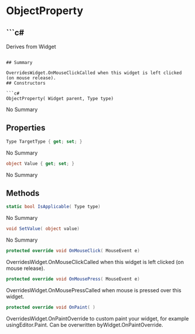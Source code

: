 # ObjectProperty

## ```c#
Derives from Widget
```

## Summary

OverridesWidget.OnMouseClickCalled when this widget is left clicked (on mouse release).
## Constructors

```c#
ObjectProperty( Widget parent, Type type) 
```
No Summary
## Properties

```c#
Type TargetType { get; set; } 
```
No Summary
```c#
object Value { get; set; } 
```
No Summary
## Methods

```c#
static bool IsApplicable( Type type) 
```
No Summary
```c#
void SetValue( object value) 
```
No Summary
```c#
protected override void OnMouseClick( MouseEvent e) 
```
OverridesWidget.OnMouseClickCalled when this widget is left clicked (on mouse release).
```c#
protected override void OnMousePress( MouseEvent e) 
```
OverridesWidget.OnMousePressCalled when mouse is pressed over this widget.
```c#
protected override void OnPaint( ) 
```
OverridesWidget.OnPaintOverride to custom paint your widget, for example usingEditor.Paint. Can be overwritten byWidget.OnPaintOverride.

